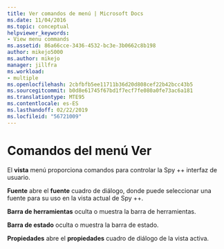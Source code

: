 ```yaml
---
title: Ver comandos de menú | Microsoft Docs
ms.date: 11/04/2016
ms.topic: conceptual
helpviewer_keywords:
- View menu commands
ms.assetid: 86a66cce-3436-4532-bc3e-3b0662c8b198
author: mikejo5000
ms.author: mikejo
manager: jillfra
ms.workload:
- multiple
ms.openlocfilehash: 2cbfbfb5ee11711b36d20d808cef22b42bcc43b5
ms.sourcegitcommit: b0d8e61745f67bd1f7ecf7fe080a0fe73ac6a181
ms.translationtype: MTE95
ms.contentlocale: es-ES
ms.lasthandoff: 02/22/2019
ms.locfileid: "56721009"
---
```

# <a name="view-menu-commands"></a>Comandos del menú Ver
El **vista** menú proporciona comandos para controlar la Spy ++ interfaz de usuario.

 **Fuente** abre el **fuente** cuadro de diálogo, donde puede seleccionar una fuente para su uso en la vista actual de Spy ++.

 **Barra de herramientas** oculta o muestra la barra de herramientas.

 **Barra de estado** oculta o muestra la barra de estado.

 **Propiedades** abre el **propiedades** cuadro de diálogo de la vista activa.